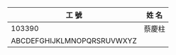 |工                                 號|姓                                          名
|-|-
|103390|蔡慶柱
|ABCDEFGHIJKLMNOPQRSRUVWXYZ|
